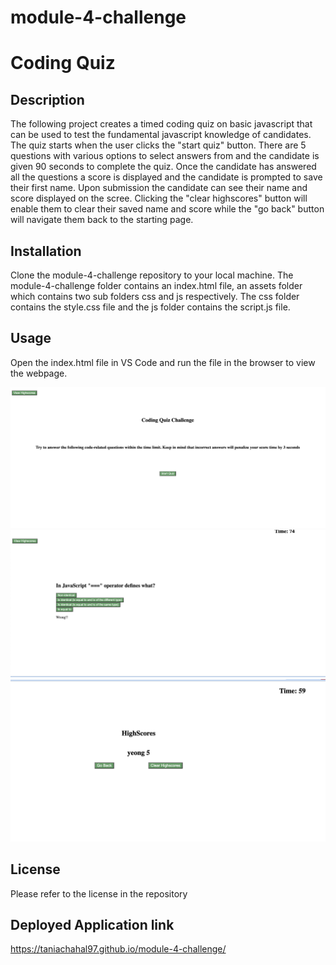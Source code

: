 # module-4-challenge
# Coding Quiz

## Description

The following project creates a timed coding quiz on basic javascript that can be used to test the fundamental javascript knowledge of candidates. The quiz starts when the user clicks the "start quiz" button. There are 5 questions with various options to select answers from and the candidate is given 90 seconds to complete the quiz. Once the candidate has answered all the questions a score is displayed and the candidate is prompted to save their first name. Upon submission the candidate can see their name and score displayed on the scree. Clicking the "clear highscores" button will enable them to clear their saved name and score while the "go back" button will navigate them back to the starting page.


## Installation

Clone the module-4-challenge repository to your local machine. The module-4-challenge folder contains an index.html file, an assets folder which contains two sub folders css and js respectively. The css folder contains the  style.css file and the js folder contains the script.js file. 

## Usage

Open the index.html file in VS Code and run the file in the browser to view the webpage. 

![portfolio image 1](images/image-1.png)
![portfolio image 3](images/image-2.png)
![portfolio image 2](images/image-3.png)


## License

Please refer to the license in the repository

## Deployed Application link
https://taniachahal97.github.io/module-4-challenge/
